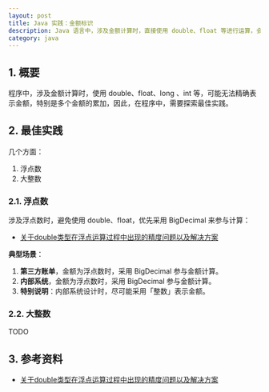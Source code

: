 ```yaml
---
layout: post
title: Java 实践：金额标识
description: Java 语言中，涉及金额计算时，直接使用 double、float 等进行运算，会存在精度损失
category: java
---
```


## 1. 概要

程序中，涉及金额计算时，使用 double、float、long 、int 等，可能无法精确表示金额，特别是多个金额的累加，因此，在程序中，需要探索最佳实践。

## 2. 最佳实践

几个方面：

1. 浮点数
1. 大整数

### 2.1. 浮点数

涉及浮点数时，避免使用 double、float，优先采用 BigDecimal 来参与计算：

* [关于double类型在浮点运算过程中出现的精度问题以及解决方案]

**典型场景**：

1. **第三方账单**，金额为浮点数时，采用 BigDecimal 参与金额计算。
1. **内部系统**，金额为浮点数时，采用 BigDecimal 参与金额计算。
1. **特别说明**：内部系统设计时，尽可能采用「整数」表示金额。


### 2.2. 大整数

TODO



## 3. 参考资料

* [关于double类型在浮点运算过程中出现的精度问题以及解决方案]











[NingG]:			http://ningg.github.com  "NingG"
[关于double类型在浮点运算过程中出现的精度问题以及解决方案]:	https://tidercreverse-group.iteye.com/group/topic/25085	"关于double类型在浮点运算过程中出现的精度问题以及解决方案"













